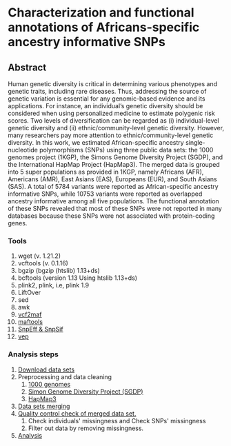 # Characterization and functional annotations of Africans-specific ancestry informative SNPs

## Abstract

Human genetic diversity is critical in determining various phenotypes and genetic traits, including rare diseases. Thus, addressing the source of genetic variation is essential for any genomic-based evidence and its applications. For instance, an individual’s genetic diversity should be considered when using personalized medicine to estimate polygenic risk scores. Two levels of diversification can be regarded as (i) individual-level genetic diversity and (ii) ethnic/community-level genetic diversity. However, many researchers pay more attention to ethnic/community-level genetic diversity. In this work, we estimated African-specific ancestry single-nucleotide polymorphisms (SNPs) using three public data sets: the 1000 genomes project (1KGP), the Simons Genome Diversity Project (SGDP), and the International HapMap Project (HapMap3). The merged data is grouped into 5 super populations as provided in 1KGP, namely Africans (AFR), Americans (AMR), East Asians (EAS), Europeans (EUR), and South Asians (SAS). A total of 5784 variants were reported as African-specific ancestry informative SNPs, while 10753 variants were reported as overlapped ancestry informative among all five populations. The functional annotation of these SNPs revealed that most of these SNPs were not reported in many databases because these SNPs were not associated with protein-coding genes.

### Tools

1. wget (v. 1.21.2)
2. vcftools (v. 0.1.16)
3. bgzip (bgzip (htslib) 1.13+ds)
4. bcftools (version 1.13 Using htslib 1.13+ds)
5. plink2, plink, i.e, plink 1.9
6. LiftOver
7. sed
8. awk
9. [vcf2maf](https://github.com/mskcc/vcf2maf)
10. [maftools](http://bioconductor.org/packages/release/bioc/vignettes/maftools/inst/doc/maftools.html)
11. [SnpEff & SnpSif](http://pcingola.github.io/SnpEff/examples/)
12. [vep](http://www.ensembl.org/info/docs/tools/vep/script/index.html)

### Analysis steps

1. [Download data sets](0_download_raw_data/Download.md)
2. Preprocessing and data cleaning
   1. [1000 genomes](1_raw_data_preprocessing/1KG.md)
   2. [Simon Genome Diversity Project (SGDP)](1_raw_data_preprocessing/SGDP.md)
   3. [HapMap3](1_raw_data_preprocessing/HapMap3.md)
3. [Data sets merging](2_merge_data_sets/MERGE.md)
4. [Quality control check of merged data set.](3_quality_control/qc.md)
   1. Check individuals' missingness and Check SNPs' missingness
   2. Filter out data by removing missingness.
5. [Analysis](4_analysis/analysis.md)
